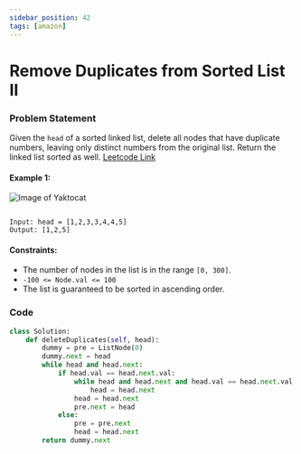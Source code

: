 ```yaml
---
sidebar_position: 42
tags: [amazon]
---
```


# Remove Duplicates from Sorted List II

### Problem Statement

Given the `head` of a sorted linked list, delete all nodes that have duplicate numbers, leaving only distinct numbers from the original list. Return the linked list sorted as well.
[Leetcode Link](https://leetcode.com/problems/remove-duplicates-from-sorted-list-ii)

#### Example 1:

![Image of Yaktocat](https://assets.leetcode.com/uploads/2021/01/04/linkedlist1.jpg)

```

Input: head = [1,2,3,3,4,4,5]
Output: [1,2,5]
```

#### Constraints:

- The number of nodes in the list is in the range `[0, 300]`.
- `-100 <= Node.val <= 100`
- The list is guaranteed to be sorted in ascending order.

### Code

```python title="Python Code"
class Solution:
    def deleteDuplicates(self, head):
        dummy = pre = ListNode(0)
        dummy.next = head
        while head and head.next:
            if head.val == head.next.val:
                while head and head.next and head.val == head.next.val:
                    head = head.next
                head = head.next
                pre.next = head
            else:
                pre = pre.next
                head = head.next
        return dummy.next


```
